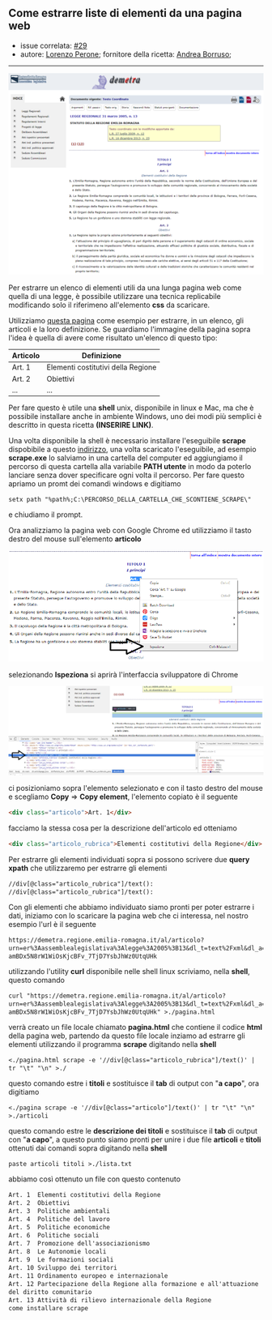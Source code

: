 ## Come estrarre liste di elementi da una pagina web 

- issue correlata: [#29](https://github.com/opendatasicilia/tansignari/issues/29)
- autore: [Lorenzo Perone](https://github.com/lorenzoperone); fornitore della ricetta: [Andrea Borruso](https://github.com/aborruso); 
---

![image](./demetra_articolo.png)

Per estrarre un elenco di elementi utili da una lunga pagina web come quella di una legge, è possibile utilizzare una tecnica replicabile modificando solo il riferimeno all'elemento **css** da scaricare.

Utilizziamo [questa pagina](https://demetra.regione.emilia-romagna.it/al/articolo?urn=er%3Aassemblealegislativa%3Alegge%3A2005%3B13&dl_t=text%2Fxml&dl_a=y&dl_id=10&pr=idx%2C0%3Bartic%2C0%3Barticparziale%2C1&anc=tit1&fbclid=IwAR0Lcn8E89VosOWln-amBDx5N8rW1WiOsKjcBFv_7TjD7YsbJhWz0UtqUHk) come esempio per estrarre, in un elenco, gli articoli e la loro definizione. Se guardiamo l'immagine della pagina sopra l'idea è quella di avere come risultato un'elenco di questo tipo:

| Articolo | Definizione |
| --- | --- |
|Art. 1|Elementi costitutivi della Regione|
|Art. 2|Obiettivi|
|...|...|

Per fare questo è utile una **shell** unix, disponibile in linux e Mac, ma che è possibile installare anche in ambiente Windows, uno dei modi più semplici è descritto in questa ricetta **(INSERIRE LINK)**.

Una volta disponibile la shell è necessario installare l'eseguibile **scrape** dispobibile a questo [indirizzo](https://github.com/aborruso/scrape-cli/releases), una volta scaricato l'eseguibile, ad esempio **scrape.exe** lo salviamo in una cartella del computer ed aggiungiamo il percorso di questa cartella alla variabile **PATH utente** in modo da poterlo lanciare senza dover specificare ogni volta il percorso. Per fare questo apriamo un promt dei comandi windows e digitiamo

```
setx path "%path%;C:\PERCORSO_DELLA_CARTELLA_CHE_SCONTIENE_SCRAPE\"
```
e chiudiamo il prompt.

Ora analizziamo la pagina web con Google Chrome ed utilizziamo il tasto destro del mouse sull'elemento **articolo**

![ispeziona articolo](./ispeziona_articolo.png)

selezionando **Ispeziona** si aprirà l'interfaccia sviluppatore di Chrome 

![intefaccia ispeziona articolo](./ispeziona_articolo_interfaccia.png)

ci posizioniamo sopra l'elemento selezionato e con il tasto destro del mouse e scegliamo **Copy** => **Copy element**, l'elemento copiato è il seguente

```html
<div class="articolo">Art. 1</div>
```

facciamo la stessa cosa per la descrizione dell'articolo ed otteniamo

```html
<div class="articolo_rubrica">Elementi costitutivi della Regione</div>
```

Per estrarre gli elementi individuati sopra si possono scrivere due **query xpath** che utilizzaremo per estrarre gli elementi

```
//div[@class="articolo_rubrica"]/text():
//div[@class="articolo_rubrica"]/text():
```

Con gli elementi che abbiamo individuato siamo pronti per poter estrarre i dati, iniziamo con lo scaricare la pagina web che ci interessa, nel nostro esempio l'url è il seguente 

```
https://demetra.regione.emilia-romagna.it/al/articolo?urn=er%3Aassemblealegislativa%3Alegge%3A2005%3B13&dl_t=text%2Fxml&dl_a=y&dl_id=10&pr=idx%2C0%3Bartic%2C0%3Barticparziale%2C1&anc=tit1&fbclid=IwAR0Lcn8E89VosOWln-amBDx5N8rW1WiOsKjcBFv_7TjD7YsbJhWz0UtqUHk
```

utilizzando l'utility **curl** disponibile nelle shell linux scriviamo, nella **shell**, questo comando

```
curl "https://demetra.regione.emilia-romagna.it/al/articolo?urn=er%3Aassemblealegislativa%3Alegge%3A2005%3B13&dl_t=text%2Fxml&dl_a=y&dl_id=10&pr=idx%2C0%3Bartic%2C0%3Barticparziale%2C1&anc=tit1&fbclid=IwAR0Lcn8E89VosOWln-amBDx5N8rW1WiOsKjcBFv_7TjD7YsbJhWz0UtqUHk" >./pagina.html
```

verrà creato un file locale chiamato **pagina.html** che contiene il codice **html** della pagina web, partendo da questo file locale inziamo ad estrarre gli elementi utilizzando il programma **scrape** digitando nella **shell**

```
<./pagina.html scrape -e '//div[@class="articolo_rubrica"]/text()' | tr "\t" "\n" >./
```
questo comando estre i **titoli** e sostituisce il **tab** di output con "**a capo**", ora digitiamo 

```
<./pagina scrape -e '//div[@class="articolo"]/text()' | tr "\t" "\n" >./articoli
```
questo comando estre le **descrizione dei titoli** e sostituisce il **tab** di output con "**a capo**", a questo punto siamo pronti per unire i due file **articoli** e **titoli** ottenuti dai comandi sopra digitando nella **shell**

```
paste articoli titoli >./lista.txt
```

abbiamo così ottenuto un file con questo contenuto

```
Art. 1  Elementi costitutivi della Regione
Art. 2  Obiettivi
Art. 3  Politiche ambientali
Art. 4  Politiche del lavoro
Art. 5  Politiche economiche
Art. 6  Politiche sociali
Art. 7  Promozione dell'associazionismo
Art. 8  Le Autonomie locali
Art. 9  Le formazioni sociali
Art. 10 Sviluppo dei territori
Art. 11 Ordinamento europeo e internazionale
Art. 12 Partecipazione della Regione alla formazione e all'attuazione  del diritto comunitario
Art. 13 Attività di rilievo internazionale della Regione
come installare scrape
```
